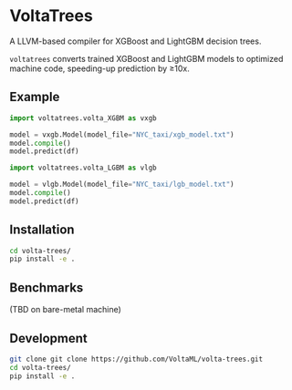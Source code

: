 # VoltaTrees 

A LLVM-based compiler for XGBoost and LightGBM decision trees.

`voltatrees` converts trained XGBoost and LightGBM models to optimized machine code, speeding-up prediction by ≥10x.

## Example

```python
import voltatrees.volta_XGBM as vxgb

model = vxgb.Model(model_file="NYC_taxi/xgb_model.txt")
model.compile()
model.predict(df)
```

```python
import voltatrees.volta_LGBM as vlgb

model = vlgb.Model(model_file="NYC_taxi/lgb_model.txt")
model.compile()
model.predict(df)
```


## Installation
```bash
cd volta-trees/
pip install -e .
```

## Benchmarks

(TBD on bare-metal machine)

## Development 

```bash
git clone git clone https://github.com/VoltaML/volta-trees.git
cd volta-trees/
pip install -e .
```
